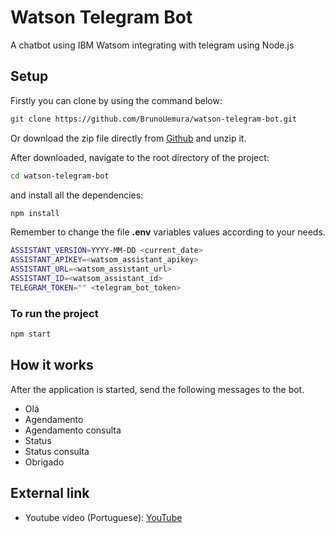 # Watson Telegram Bot

A chatbot using IBM Watsom integrating with telegram using Node.js

## Setup

Firstly you can clone by using the command below:

```bash
git clone https://github.com/BrunoUemura/watson-telegram-bot.git
```

Or download the zip file directly from [Github](https://github.com/BrunoUemura/watson-telegram-bot.git) and unzip it.

After downloaded, navigate to the root directory of the project:

```bash
cd watson-telegram-bot
```

and install all the dependencies:

```bash
npm install
```

Remember to change the file **.env** variables values according to your needs.

```bash
ASSISTANT_VERSION=YYYY-MM-DD <current_date>
ASSISTANT_APIKEY=<watsom_assistant_apikey>
ASSISTANT_URL=<watsom_assistant_url>
ASSISTANT_ID=<watsom_assistant_id>
TELEGRAM_TOKEN="" <telegram_bot_token>
```

### To run the project

```bash
npm start
```

## How it works

After the application is started, send the following messages to the bot.

- Olá
- Agendamento
- Agendamento consulta
- Status
- Status consulta
- Obrigado

## External link
- Youtube video (Portuguese): [YouTube](https://www.youtube.com/watch?v=nRghqU6htCs)
